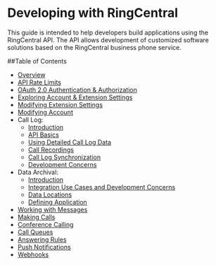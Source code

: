 # Developing with RingCentral

This guide is intended to help developers build applications using the RingCentral API. The API allows development of customized software solutions based on the RingCentral business phone service.

##Table of Contents
* [Overview](docs/overview.md)
* [API Rate Limits](docs/rate_limits.md)
* [OAuth 2.0 Authentication & Authorization](docs/oauth.md)
* [Exploring Account & Extension Settings](docs/account_extension.md)
* [Modifying Extension Settings](docs/modifying_extension.md)
* [Modifying Account](docs/modifying_account.md)
* Call Log:
    * [Introduction](docs/calllog_introduction.md)
    * [API Basics](docs/calllog_api-basics.md)
    * [Using Detailed Call Log Data](docs/calllog_detailed-call-logs.md)
    * [Call Recordings](docs/calllog_call-recordings.md)
    * [Call Log Synchronization](docs/calllog_sync.md)
    * [Development Concerns](docs/calllog_development-concerns.md)
* Data Archival:
    * [Introduction](docs/data_archival_introduction.md)
    * [Integration Use Cases and Development Concerns](docs/data_archival_integration_use_cases.md) 
    * [Data Locations](docs/data_archival_data_locations.md)
    * [Defining Application](docs/data_archival_defining_application.md)               
* [Working with Messages](docs/messages.md)
* [Making Calls](docs/making_calls.md)
* [Conference Calling](docs/conference.md)
* [Call Queues](docs/call_queue.md)
* [Answering Rules](docs/answering_rules.md)
* [Push Notifications](docs/notifications.md)
* [Webhooks](docs/webhooks.md)
